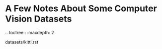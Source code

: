 A Few Notes About Some Computer Vision Datasets
===============================================

.. toctree::
   :maxdepth: 2

   datasets/kitti.rst
